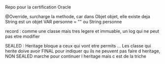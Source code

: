 Repo pour la certification Oracle

@Override, surcharge la methode, car dans Objet objet, elle existe deja
String est un objet
VAR personne = ""
ou String personne

record : comme une classe mais tres legere et immuable, un log qui ne peut pas etre modifier

SEALED :  Heritage bloque a ceux qui vont etre permits ...
Les classe qui herite doive avoir FINAL pour indiquer qu ils ne peuvent pas faire d heritage, NON SEALED marche pour continuer l heritage mais c est de la triche